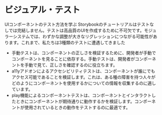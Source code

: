 # ビジュアル・テスト
UIコンポーネントのテスト方法を学ぶ
Storybookのチュートリアルはテストなしでは完結しません。テストは高品質のUIを作成するために不可欠です。モジュラーシステムでは、わずかな調整が大きなリグレッションにつながる可能性があります。これまで、私たちは3種類のテストに遭遇してきました

* 手動テストは、コンポーネントの正しさを検証するために、開発者が手動でコンポーネントを見ることに依存する。手動テストは、開発者がコンポーネントを手動で見て、正しさを確認するのに役立ちます。
* a11yアドオンによるアクセシビリティテストは、コンポーネントが誰にでもアクセス可能であることを検証します。これは、ある種の障害を持つ人々がどのようにコンポーネントを使用するかについての情報を収集するのに適しています。
* play機能によるコンポーネントテストは、コンポーネントとインタラクトしたときにコンポーネントが期待通りに動作するかを検証します。コンポーネントが使用されているときの動作をテストするのに最適です。
